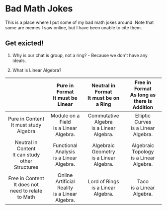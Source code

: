 # Bad Math Jokes

This is a place where I put some of my bad math jokes around. Note that some are memes I saw online, but I have been unable to cite them.

## Get exicted!

1. Why is our chat is group, not a ring? - Because we don't have any ideals.

2. What is Linear Algebra?

|  | Pure in Format <br> It must be Linear | Neutral in Format <br> It must be on a Ring | Free in Format <br> As long as there is Addition |
|:--:|:--:|:--:|:--:|
| Pure in Content <br> It must study Algebra | Module on a Field <br> is a Linear Algebra. | Commutative Algebra <br> is a Linear Algebra. | Elliptic Curves <br> is a Linear Algebra. |
| Neutral in Content <br> It can study other Structures | Functional Analysis <br> is a Linear Algebra. | Algebraic Geometry <br> is a Linear Algebra. | Algebraic Topology <br> is a Linear Algebra. |
| Free in Content <br> It does not need to relate to Math | Online Artificial Reality <br> is a Linear Algebra. | Lord of Rings <br> is a Linear Algebra. | Taco <br> is a Linear Algebra. |